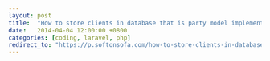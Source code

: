 ```yaml
---
layout: post
title:  "How to store clients in database that is party model implemented in laravel 4 part 1"
date:   2014-04-04 12:00:00 +0800
categories: [coding, laravel, php]
redirect_to: "https://p.softonsofa.com/how-to-store-clients-in-database-that-is-party-model-implemented-in-laravel-4-part-1/"
---
```


